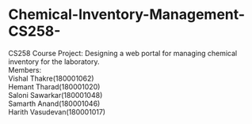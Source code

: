 # Chemical-Inventory-Management-CS258-
CS258 Course Project: Designing a web portal for managing chemical inventory for the laboratory.\
Members:\
Vishal Thakre(180001062)\
Hemant Tharad(180001020)\
Saloni Sawarkar(180001048)\
Samarth Anand(180001046)\
Harith Vasudevan(180001017)
